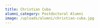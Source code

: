 ```yaml
---
title: Christian Cuba
alumni_category: Postdoctoral Alumni
image: /uploads/alumni/christian-cuba.jpg
---
```

